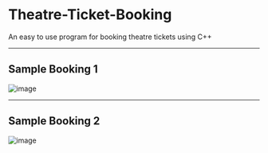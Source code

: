 # Theatre-Ticket-Booking
An easy to use program for booking theatre tickets using C++

***

## Sample Booking 1
![image](https://user-images.githubusercontent.com/96369223/222884482-93a8ec09-bb32-402b-bb20-cb1ef030f2f9.png)

***

## Sample Booking 2
![image](https://user-images.githubusercontent.com/96369223/222884553-616e2590-9a32-469e-a631-b3fae61d9a47.png)
